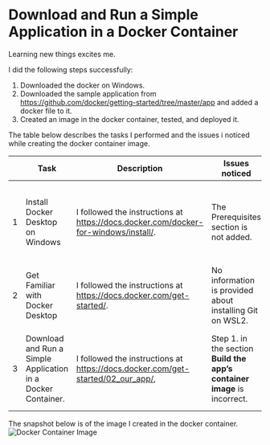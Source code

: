 # Download and Run a Simple Application in a Docker Container
Learning new things excites me.

I did the following steps successfully: 
1. Downloaded the docker on Windows.
2. Downloaded the sample application from <https://github.com/docker/getting-started/tree/master/app> and added a docker file to it.
3. Created an image in the docker container, tested, and deployed it.

The table below describes the tasks I performed and the issues i noticed while creating the docker container image.  

| | Task | Description | Issues noticed | Comments |
|-|------|--------------|---------------| --------|
|1|Install Docker Desktop on Windows | I followed the instructions at <https://docs.docker.com/docker-for-windows/install/>. | The Prerequisites section is not added. | Sound knowledge of Linux is required. It should be listed in the section "Prerequisites". |
|2|Get Familiar with Docker Desktop |I followed the instructions at <https://docs.docker.com/get-started/>.| No information is provided about installing Git on WSL2. | Installed using the command `sudo apt install git`. |
|3|Download and Run a Simple Application in a Docker Container. |  I followed the instructions at <https://docs.docker.com/get-started/02_our_app/>,| Step 1. in the section **Build the app’s container image** is incorrect. | The correct folder to build the image is the parent folder of the folder in which the docker file is added. |

The snapshot below is of the image I created in the docker container.
![Docker Container Image](https://github.com/lpkrish/lpkrish.github.io/blob/main/docker.png "Image") 
